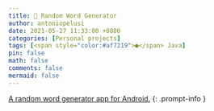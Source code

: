 ```yaml
---
title: 📃 Random Word Generator
author: antoniopelusi
date: 2021-05-27 11:33:00 +0800
categories: [Personal projects]
tags: [<span style="color:#af7219">●</span> Java]
pin: false
math: false
comments: false
mermaid: false
---
```


[GithubLink]: https://github.com/antoniopelusi/RandomWordGenerator

[A random word generator app for Android.][GithubLink]
{: .prompt-info }